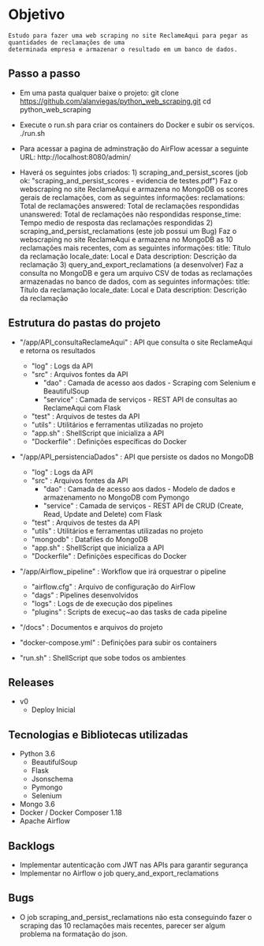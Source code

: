 # Objetivo

    Estudo para fazer uma web scraping no site ReclameAqui para pegar as quantidades de reclamações de uma 
    determinada empresa e armazenar o resultado em um banco de dados.

## Passo a passo

 - Em uma pasta qualquer baixe o projeto:
        git clone https://github.com/alanviegas/python_web_scraping.git
        cd python_web_scraping

 - Execute o run.sh para criar os containers do Docker e subir os serviços.
        ./run.sh

 - Para acessar a pagina de adminstração do AirFlow acessar a seguinte URL: 
        http://localhost:8080/admin/

 - Haverá os seguintes jobs criados:
        1) scraping_and_persist_scores (job ok: "scraping_and_persist_scores - evidencia de testes.pdf")
        Faz o webscraping no site ReclameAqui e armazena no MongoDB os scores gerais de reclamações,
        com as seguintes informações:
            reclamations: Total de reclamações 
            answered: Total de reclamações respondidas 
            unanswered: Total de reclamações não respondidas
            response_time: Tempo medio de resposta das reclamações respondidas
        2) scraping_and_persist_reclamations (este job possui um Bug)
        Faz o webscraping no site ReclameAqui e armazena no MongoDB as 10 reclamações mais recentes, 
        com as seguintes informações:
            title: Título da reclamação
            locale_date: Local e Data
            description: Descrição da reclamação
        3) query_and_export_reclamations (a desenvolver)
        Faz a consulta no MongoDB e gera um arquivo CSV de todas as reclamações armazenadas no banco de dados,
        com as seguintes informações:
            title: Título da reclamação
            locale_date: Local e Data
            description: Descrição da reclamação
 
## Estrutura do pastas do projeto
 
 - "/app/API_consultaReclameAqui" : API que consulta o site ReclameAqui e retorna os resultados
    - "log" : Logs da API
    - "src" : Arquivos fontes da API
        - "dao" : Camada de acesso aos dados - Scraping com Selenium e BeautifulSoup
        - "service" : Camada de serviços - REST API de consultas ao ReclameAqui com Flask
    - "test" : Arquivos de testes da API
    - "utils" : Utilitários e ferramentas utilizadas no projeto
    - "app.sh" : ShellScript que inicializa a API
    - "Dockerfile" : Definições específicas do Docker

 - "/app/API_persistenciaDados" : API que persiste os dados no MongoDB
    - "log" : Logs da API
    - "src" : Arquivos fontes da API
        - "dao" : Camada de acesso aos dados - Modelo de dados e armazenamento no MongoDB com Pymongo
        - "service" : Camada de serviços - REST API de CRUD (Create, Read, Update and Delete) com Flask
    - "test" : Arquivos de testes da API
    - "utils" : Utilitários e ferramentas utilizadas no projeto
    - "mongodb" : Datafiles do MongoDB
    - "app.sh" : ShellScript que inicializa a API
    - "Dockerfile" : Definições específicas do Docker

 - "/app/Airflow_pipeline" : Workflow que irá orquestrar o pipeline
    - "airflow.cfg" : Arquivo de configuração do AirFlow
    - "dags" : Pipelines desenvolvidos
    - "logs" : Logs de de execução dos pipelines
    - "plugins" : Scripts de execuç~ao das tasks de cada pipeline

 - "/docs" : Documentos e arquivos do projeto
 - "docker-compose.yml" : Definições para subir os containers
 - "run.sh" : ShellScript que sobe todos os ambientes

## Releases
 
 - v0
    - Deploy Inicial

## Tecnologias e Bibliotecas utilizadas
 
 - Python 3.6
    - BeautifulSoup
    - Flask
    - Jsonschema
    - Pymongo
    - Selenium 
 - Mongo 3.6
 - Docker / Docker Composer 1.18
 - Apache Airflow

## Backlogs
 - Implementar autenticação com JWT nas APIs para garantir segurança
 - Implementar no Airflow o job query_and_export_reclamations

## Bugs
 - O job scraping_and_persist_reclamations não esta conseguindo fazer o scraping das 10 reclamações mais recentes,
   parecer ser algum problema na formatação do json.

